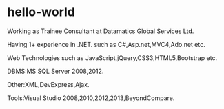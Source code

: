 # hello-world
Working as Trainee Consultant at Datamatics Global Services Ltd.

Having 1+ experience in .NET. such as C#,Asp.net,MVC4,Ado.net etc.

Web Technologies such as JavaScript,jQuery,CSS3,HTML5,Bootstrap etc.

DBMS:MS SQL Server 2008,2012.

Other:XML,DevExpress,Ajax.

Tools:Visual Studio 2008,2010,2012,2013,BeyondCompare. 
